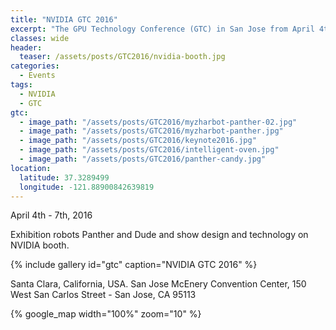 ```yaml
---
title: "NVIDIA GTC 2016"
excerpt: "The GPU Technology Conference (GTC) in San Jose from April 4th to 7th, 2016."
classes: wide
header:
  teaser: /assets/posts/GTC2016/nvidia-booth.jpg
categories:
  - Events
tags:
  - NVIDIA
  - GTC
gtc:
  - image_path: "/assets/posts/GTC2016/myzharbot-panther-02.jpg"
  - image_path: "/assets/posts/GTC2016/myzharbot-panther.jpg"
  - image_path: "/assets/posts/GTC2016/keynote2016.jpg"
  - image_path: "/assets/posts/GTC2016/intelligent-oven.jpg"
  - image_path: "/assets/posts/GTC2016/panther-candy.jpg"
location:
  latitude: 37.3289499
  longitude: -121.88900842639819
---
```


April 4th - 7th, 2016

Exhibition robots Panther and Dude and show design and technology on NVIDIA booth.

{% include gallery id="gtc" caption="NVIDIA GTC 2016" %}

Santa Clara, California, USA. San Jose McEnery Convention Center, 150 West San Carlos Street - San Jose, CA 95113

{% google_map width="100%" zoom="10" %}